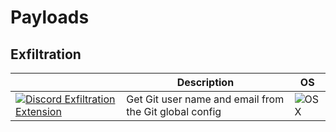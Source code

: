 # Payloads

## Exfiltration

|   | Description | OS |
| ------------- | ------------- | ------------- 
| [![Discord Exfiltration Extension](https://img.shields.io/badge/Github%20Info%20Exfiltration-000000?style=for-the-badge&logo=github&logoColor=white)](https://github.com/quentinlamamy/bashbunny/tree/main/payloads/githubExfiltration) | Get Git user name and email from the Git global config| ![OSX](https://img.shields.io/badge/OSX-FFFFFF?style=for-the-badge&logo=apple&logoColor=black) |

